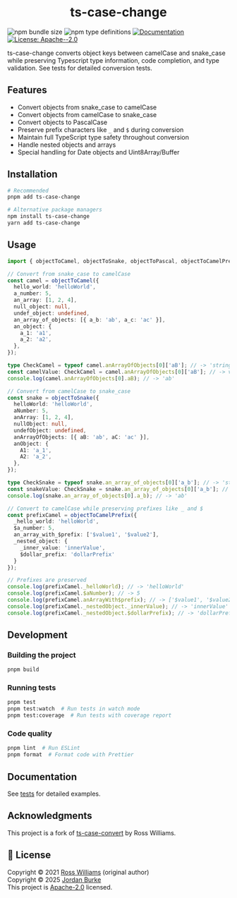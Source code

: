 <h1 align="center">ts-case-change</h1>
<p>
  <img alt="npm bundle size" src="https://img.shields.io/bundlephobia/minzip/ts-case-change?style=flat">
  <img alt="npm type definitions" src="https://img.shields.io/npm/types/ts-case-change?style=flat">
  <a href="https://github.com/jordanburke/ts-case-change#readme" target="_blank">
    <img alt="Documentation" src="https://img.shields.io/badge/documentation-yes-brightgreen.svg" />
  </a>
  <a href="https://github.com/jordanburke/ts-case-change/blob/master/LICENSE" target="_blank">
    <img alt="License: Apache--2.0" src="https://img.shields.io/github/license/jordanburke/ts-case-change" />
  </a>
</p>

ts-case-change converts object keys between camelCase and snake_case while preserving Typescript type information, code completion, and type validation. See tests for detailed conversion tests.

## Features

- Convert objects from snake_case to camelCase
- Convert objects from camelCase to snake_case
- Convert objects to PascalCase
- Preserve prefix characters like `_` and `$` during conversion
- Maintain full TypeScript type safety throughout conversion
- Handle nested objects and arrays
- Special handling for Date objects and Uint8Array/Buffer

## Installation

```sh
# Recommended
pnpm add ts-case-change

# Alternative package managers
npm install ts-case-change
yarn add ts-case-change
```

## Usage

```typescript
import { objectToCamel, objectToSnake, objectToPascal, objectToCamelPrefix } from 'ts-case-change';

// Convert from snake_case to camelCase
const camel = objectToCamel({
  hello_world: 'helloWorld',
  a_number: 5,
  an_array: [1, 2, 4],
  null_object: null,
  undef_object: undefined,
  an_array_of_objects: [{ a_b: 'ab', a_c: 'ac' }],
  an_object: {
    a_1: 'a1',
    a_2: 'a2',
  },
});

type CheckCamel = typeof camel.anArrayOfObjects[0]['aB']; // -> 'string'
const camelValue: CheckCamel = camel.anArrayOfObjects[0]['aB']; // -> valid
console.log(camel.anArrayOfObjects[0].aB); // -> 'ab'

// Convert from camelCase to snake_case
const snake = objectToSnake({
  helloWorld: 'helloWorld',
  aNumber: 5,
  anArray: [1, 2, 4],
  nullObject: null,
  undefObject: undefined,
  anArrayOfObjects: [{ aB: 'ab', aC: 'ac' }],
  anObject: {
    A1: 'a_1',
    A2: 'a_2',
  },
});

type CheckSnake = typeof snake.an_array_of_objects[0]['a_b']; // -> 'string'
const snakeValue: CheckSnake = snake.an_array_of_objects[0]['a_b']; // -> valid
console.log(snake.an_array_of_objects[0].a_b); // -> 'ab'

// Convert to camelCase while preserving prefixes like _ and $
const prefixCamel = objectToCamelPrefix({
  _hello_world: 'helloWorld',
  $a_number: 5,
  an_array_with_$prefix: ['$value1', '$value2'],
  _nested_object: {
    _inner_value: 'innerValue',
    $dollar_prefix: 'dollarPrefix'
  }
});

// Prefixes are preserved
console.log(prefixCamel._helloWorld); // -> 'helloWorld'
console.log(prefixCamel.$aNumber); // -> 5
console.log(prefixCamel.anArrayWith$prefix); // -> ['$value1', '$value2']
console.log(prefixCamel._nestedObject._innerValue); // -> 'innerValue'
console.log(prefixCamel._nestedObject.$dollarPrefix); // -> 'dollarPrefix'
```

## Development

### Building the project
```sh
pnpm build
```

### Running tests
```sh
pnpm test
pnpm test:watch  # Run tests in watch mode
pnpm test:coverage  # Run tests with coverage report
```

### Code quality
```sh
pnpm lint  # Run ESLint
pnpm format  # Format code with Prettier
```

## Documentation

See [tests](./test/caseConvert.test.ts) for detailed examples.

## Acknowledgments

This project is a fork of [ts-case-convert](https://github.com/RossWilliams/ts-case-convert) by Ross Williams.

## 📝 License

Copyright © 2021 [Ross Williams](https://github.com/RossWilliams) (original author)<br />
Copyright © 2025 [Jordan Burke](https://github.com/jordanburke)<br />
This project is [Apache-2.0](https://github.com/jordanburke/ts-case-change/blob/master/LICENSE) licensed.